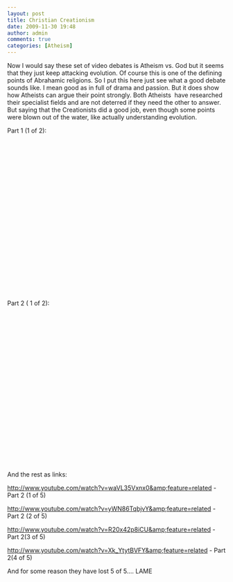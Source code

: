 ```yaml
---
layout: post
title: Christian Creationism
date: 2009-11-30 19:48
author: admin
comments: true
categories: [Atheism]
---
```

Now I would say these set of video debates is Atheism vs. God but it seems that they just keep attacking evolution. Of course this is one of the defining points of Abrahamic religions. So I put this here just see what a good debate sounds like. I mean good as in full of drama and passion. But it does show how Atheists can argue their point strongly. Both Atheists  have researched their specialist fields and are not deterred if they need the other to answer. But saying that the Creationists did a good job, even though some points were blown out of the water, like actually understanding evolution.

Part 1 (1 of 2):

<object classid="clsid:d27cdb6e-ae6d-11cf-96b8-444553540000" width="425" height="350" codebase="http://download.macromedia.com/pub/shockwave/cabs/flash/swflash.cab#version=6,0,40,0"><param name="src" value="http://www.youtube.com/v/0woXuAk9pDY" /><embed type="application/x-shockwave-flash" width="425" height="350" src="http://www.youtube.com/v/0woXuAk9pDY"> </embed></object>

Part 2 ( 1 of 2):

<object classid="clsid:d27cdb6e-ae6d-11cf-96b8-444553540000" width="425" height="350" codebase="http://download.macromedia.com/pub/shockwave/cabs/flash/swflash.cab#version=6,0,40,0"><param name="src" value="http://www.youtube.com/v/Qf39FK89s5w" /><embed type="application/x-shockwave-flash" width="425" height="350" src="http://www.youtube.com/v/Qf39FK89s5w"></embed></object>

And the rest as links:

<a href="http://www.youtube.com/watch?v=waVL35Vxnx0&amp;feature=related ">http://www.youtube.com/watch?v=waVL35Vxnx0&amp;feature=related </a>- Part 2 (1 of 5)

<a href="http://www.youtube.com/watch?v=yWN86TqbjvY&amp;feature=related ">http://www.youtube.com/watch?v=yWN86TqbjvY&amp;feature=related </a>- Part 2 (2 of 5)

<a href="http://www.youtube.com/watch?v=R20x42p8iCU&amp;feature=related">http://www.youtube.com/watch?v=R20x42p8iCU&amp;feature=related</a> - Part 2(3 of 5)

<a href="http://www.youtube.com/watch?v=Xk_YtytBVFY&amp;feature=related">http://www.youtube.com/watch?v=Xk_YtytBVFY&amp;feature=related</a> - Part 2(4 of 5)

And for some reason they have lost 5 of 5.... LAME
